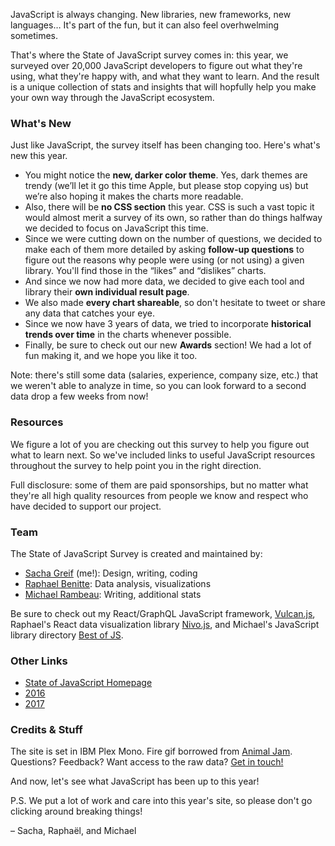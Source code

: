 <span class="first-line"><span class="first-letter">JavaScript</span> is always changing.</span> New libraries, new frameworks, new languages… It's part of the fun, but it can also feel overhwelming sometimes. 

That's where the State of JavaScript survey comes in: this year, we surveyed over 20,000 JavaScript developers to figure out what they're using, what they're happy with, and what they want to learn. And the result is a unique collection of stats and insights that will hopfully help you make your own way through the JavaScript ecosystem. 

### What's New

Just like JavaScript, the survey itself has been changing too. Here's what's new this year.

- You might notice the **new, darker color theme**. Yes, dark themes are trendy (we’ll let it go this time Apple, but please stop copying us) but we’re also hoping it makes the charts more readable. 
- Also, there will be **no CSS section** this year. CSS is such a vast topic it would almost merit a survey of its own, so rather than do things halfway we decided to focus on JavaScript this time. 
- Since we were cutting down on the number of questions, we decided to make each of them more detailed by asking **follow-up questions** to figure out the reasons why people were using (or not using) a given library. You'll find those in the “likes” and “dislikes” charts. 
- And since we now had more data, we decided to give each tool and library their **own individual result page**. 
- We also made **every chart shareable**, so don't hesitate to tweet or share any data that catches your eye. 
- Since we now have 3 years of data, we tried to incorporate **historical trends over time** in the charts whenever possible. 
- Finally, be sure to check out our new **Awards** section! We had a lot of fun making it, and we hope you like it too.

Note: there's still some data (salaries, experience, company size, etc.) that we weren't able to analyze in time, so you can look forward to a second data drop a few weeks from now!

### Resources

We figure a lot of you are checking out this survey to help you figure out what to learn next. So we've included links to useful JavaScript resources throughout the survey to help point you in the right direction. 

Full disclosure: some of them are paid sponsorships, but no matter what they're all high quality resources from people we know and respect who have decided to support our project. 

### Team

The State of JavaScript Survey is created and maintained by:

- [Sacha Greif](http://twitter.com/sachagreif) (me!): Design, writing, coding
- [Raphael Benitte](https://twitter.com/benitteraphael): Data analysis, visualizations
- [Michael Rambeau](https://twitter.com/michaelrambeau): Writing, additional stats

Be sure to check out my React/GraphQL JavaScript framework, [Vulcan.js](http://vulcanjs.org), Raphael's React data visualization library [Nivo.js](http://nivo.rocks), and Michael's JavaScript library directory [Best of JS](http://bestofjs.org).

### Other Links

- [State of JavaScript Homepage](https://stateofjs.com)
- [2016](http://2016.stateofjs.com/)
- [2017](https://2017.stateofjs.com/)

### Credits & Stuff

The site is set in IBM Plex Mono. Fire gif borrowed from [Animal Jam](http://animal-jam-roleplay.wikia.com/wiki/File:Pixel-fire-gif-1.gif). Questions? Feedback? Want access to the raw data? [Get in touch!](mailto:hello@stateofjs.com)

And now, let's see what JavaScript has been up to this year!

P.S. We put a lot of work and care into this year's site, so please don't go clicking around breaking things!

<span class="conclusion__byline">– Sacha, Raphaël, and Michael</span>